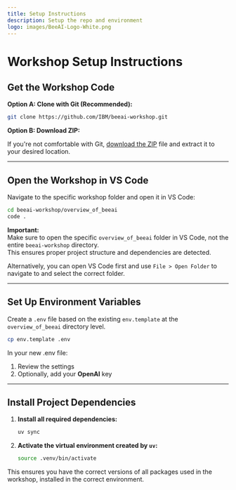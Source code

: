 ```yaml
---
title: Setup Instructions
description: Setup the repo and environment
logo: images/BeeAI-Logo-White.png
---
```


# Workshop Setup Instructions

## Get the Workshop Code

**Option A: Clone with Git (Recommended):**

```bash
git clone https://github.com/IBM/beeai-workshop.git
```

**Option B: Download ZIP:**

If you're not comfortable with Git, [download the ZIP](https://github.com/IBM/beeai-workshop/archive/refs/heads/main.zip) file and extract it to your desired location.

---

## Open the Workshop in VS Code

Navigate to the specific workshop folder and open it in VS Code:

```bash
cd beeai-workshop/overview_of_beeai
code .
```

**Important:**  
Make sure to open the specific `overview_of_beeai` folder in VS Code, not the entire `beeai-workshop` directory.  
This ensures proper project structure and dependencies are detected.

Alternatively, you can open VS Code first and use `File > Open Folder` to navigate to and select the correct folder.

---

## Set Up Environment Variables

Create a `.env` file based on the existing `env.template` at the `overview_of_beeai` directory level.  

```bash
cp env.template .env
```

In your new .env file:

1. Review the settings
2. Optionally, add your **OpenAI** key

---

## Install Project Dependencies

1. **Install all required dependencies:**

    ```bash
    uv sync
    ```

2. **Activate the virtual environment created by `uv`:**

    ```bash
    source .venv/bin/activate
    ```

This ensures you have the correct versions of all packages used in the workshop, installed in the correct environment.
